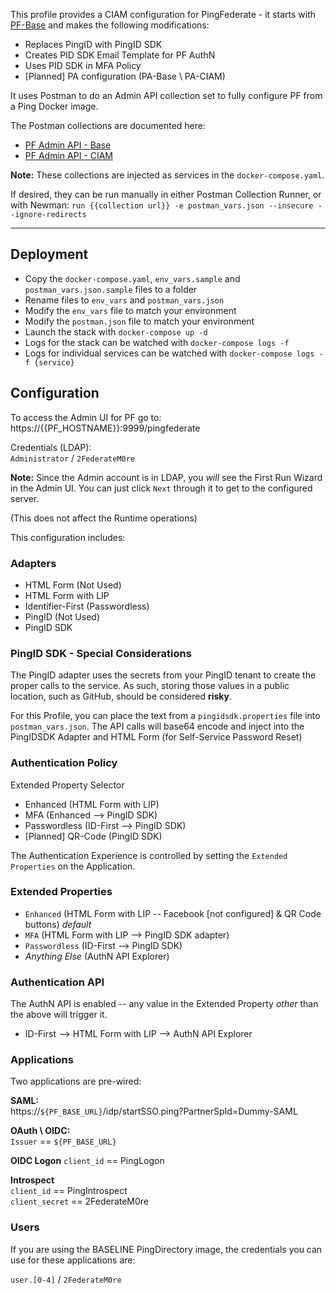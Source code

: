 This profile provides a CIAM configuration for PingFederate - it starts with [PF-Base](https://github.com/cprice-ping/Profile-PF-Base) and makes the following modifications:

* Replaces PingID with PingID SDK
 * Creates PID SDK Email Template for PF AuthN
 * Uses PID SDK in MFA Policy
* [Planned] PA configuration (PA-Base \ PA-CIAM)

It uses Postman to do an Admin API collection set to fully configure PF from a Ping Docker image.

The Postman collections are documented here:  
* [PF Admin API - Base](https://documenter.getpostman.com/view/1239082/SWLh4RQB)
* [PF Admin API - CIAM](https://documenter.getpostman.com/view/1239082/SWLk4kLF)

**Note:** These collections are injected as services in the `docker-compose.yaml`.  

If desired, they can be run manually in either Postman Collection Runner, or with Newman: `run {{collection url}} -e postman_vars.json --insecure --ignore-redirects`

---
## Deployment
* Copy the `docker-compose.yaml`, `env_vars.sample` and `postman_vars.json.sample` files to a folder
* Rename files to `env_vars` and `postman_vars.json`
* Modify the `env_vars` file to match your environment
* Modify the `postman.json` file to match your environment
* Launch the stack with `docker-compose up -d`
* Logs for the stack can be watched with `docker-compose logs -f`
* Logs for individual services can be watched with `docker-compose logs -f {service}`

## Configuration

To access the Admin UI for PF go to:  
https://{{PF_HOSTNAME}}:9999/pingfederate

Credentials (LDAP):  
`Administrator` / `2FederateM0re`

**Note:** Since the Admin account is in LDAP, you *will* see the First Run Wizard in the Admin UI. You can just click `Next` through it to get to the configured server.

(This does not affect the Runtime operations)

This configuration includes:

### Adapters
* HTML Form (Not Used)
* HTML Form with LIP
* Identifier-First (Passwordless)
* PingID (Not Used)
* PingID SDK

### PingID SDK - Special Considerations
The PingID adapter uses the secrets from your PingID tenant to create the proper calls to the service. As such, storing those values in a public location, such as GitHub, should be considered **risky**.

For this Profile, you can place the text from a `pingidsdk.properties` file into `postman_vars.json`. The API calls will base64 encode and inject into the PingIDSDK Adapter and HTML Form (for Self-Service Password Reset)

### Authentication Policy
Extended Property Selector
  * Enhanced (HTML Form with LIP)
  * MFA (Enhanced --> PingID SDK)
  * Passwordless (ID-First --> PingID SDK)
  * [Planned] QR-Code (PingID SDK)

The Authentication Experience is controlled by setting the `Extended Properties` on the Application.   

### Extended Properties
* `Enhanced` (HTML Form with LIP --  Facebook [not configured] & QR Code buttons) *default*
* `MFA` (HTML Form with LIP --> PingID SDK adapter)
* `Passwordless` (ID-First --> PingID SDK)
* _Anything Else_ (AuthN API Explorer)

### Authentication API
The AuthN API is enabled -- any value in the Extended Property *other* than the above will trigger it.
* ID-First --> HTML Form with LIP --> AuthN API Explorer 

### Applications
Two applications are pre-wired:

**SAML:**  
https://`${PF_BASE_URL}`/idp/startSSO.ping?PartnerSpId=Dummy-SAML

**OAuth \ OIDC:**  
`Issuer` == `${PF_BASE_URL}`  

**OIDC Logon**
`client_id` == PingLogon  

**Introspect**  
`client_id` == PingIntrospect  
`client_secret` == 2FederateM0re

### Users
If you are using the BASELINE PingDirectory image, the credentials you can use for these applications are:

`user.[0-4]` / `2FederateM0re`
